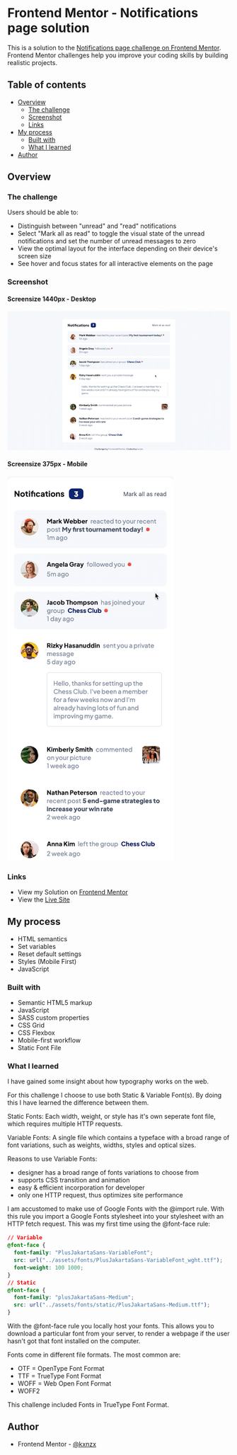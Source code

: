 # Frontend Mentor - Notifications page solution

This is a solution to the [Notifications page challenge on Frontend Mentor](https://www.frontendmentor.io/challenges/notifications-page-DqK5QAmKbC). Frontend Mentor challenges help you improve your coding skills by building realistic projects.

## Table of contents

- [Overview](#overview)
  - [The challenge](#the-challenge)
  - [Screenshot](#screenshot)
  - [Links](#links)
- [My process](#my-process)
  - [Built with](#built-with)
  - [What I learned](#what-i-learned)
- [Author](#author)

## Overview

### The challenge

Users should be able to:

- Distinguish between "unread" and "read" notifications
- Select "Mark all as read" to toggle the visual state of the unread notifications and set the number of unread messages to zero
- View the optimal layout for the interface depending on their device's screen size
- See hover and focus states for all interactive elements on the page

### Screenshot

#### Screensize 1440px - Desktop

![Desktop](./assets/images/Desktop.gif)

#### Screensize 375px - Mobile

![Mobile](./assets/images/Mobile.gif)

### Links

- View my Solution on [Frontend Mentor](https://www.frontendmentor.io/solutions/notification-page-made-with-vanilla-javascript-NWnUcen1iP)
- View the [Live Site](https://kxnzx.github.io/notifications-page-main/)

## My process

- HTML semantics
- Set variables
- Reset default settings
- Styles (Mobile First)
- JavaScript

### Built with

- Semantic HTML5 markup
- JavaScript
- SASS custom properties
- CSS Grid
- CSS Flexbox
- Mobile-first workflow
- Static Font File

### What I learned

I have gained some insight about how typography works on the web.

For this challenge I choose to use both Static & Variable Font(s). By doing this I have learned the difference between them.

Static Fonts:
Each width, weight, or style has it's own seperate font file, which requires multiple HTTP requests.

Variable Fonts:
A single file which contains a typeface with a broad range of font variations, such as weights, widths, styles and optical sizes.

Reasons to use Variable Fonts:

- designer has a broad range of fonts variations to choose from
- supports CSS transition and animation
- easy & efficient incorporation for developer
- only one HTTP request, thus optimizes site performance

I am accustomed to make use of Google Fonts with the @import rule. With this rule you import a Google Fonts stylesheet into your stylesheet with an HTTP fetch request. This was my first time using the @font-face rule:

```css
// Variable
@font-face {
  font-family: "PlusJakartaSans-VariableFont";
  src: url("../assets/fonts/PlusJakartaSans-VariableFont_wght.ttf");
  font-weight: 100 1000;
}
// Static
@font-face {
  font-family: "plusJakartaSans-Medium";
  src: url("../assets/fonts/static/PlusJakartaSans-Medium.ttf");
}
```

With the @font-face rule you locally host your fonts. This allows you to download a particular font from your server, to render a webpage if the user hasn't got that font installed on the computer.

Fonts come in different file formats. The most common are:

- OTF = OpenType Font Format
- TTF = TrueType Font Format
- WOFF = Web Open Font Format
- WOFF2

This challenge included Fonts in TrueType Font Format.

## Author

- Frontend Mentor - [@kxnzx](https://www.frontendmentor.io/profile/kxnzx)
